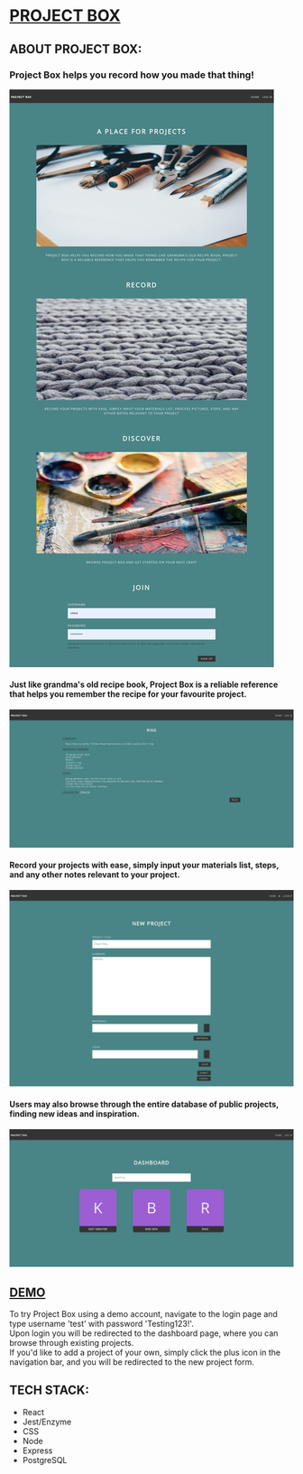 #   [PROJECT BOX](http://project-box.now.sh)

##  ABOUT PROJECT BOX:

### Project Box helps you record how you made that thing! 

![Landing Page](/public/pboxlanding.png)

####    Just like grandma's old recipe book, Project Box is a reliable reference that helps you remember the recipe for your favourite project.

![Project View](/public/pboxview.png)


#### Record your projects with ease, simply input your materials list, steps, and any other notes relevant to your project.

![Project Form](/public/pboxprojectform.png)

####   Users may also browse through the entire database of public projects, finding new ideas and inspiration.

![Dashboard](/public/pboxdash.png)

##   [DEMO](http://project-box.now.sh)

To try Project Box using a demo account, navigate to the login page and type username 'test' with password 'Testing123!'.  
Upon login you will be redirected to the dashboard page, where you can browse through existing projects.  
If you'd like to add a project of your own, simply click the plus icon in the navigation bar, and you will be redirected to the new project form.

##  TECH STACK:

*   React
*   Jest/Enzyme
*   CSS
*   Node
*   Express
*   PostgreSQL
